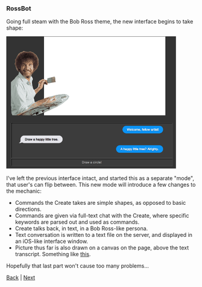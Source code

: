### RossBot

Going full steam with the Bob Ross theme, the new interface begins to take shape:

<img src="img/bob-ross-mode.png" height="350">

I've left the previous interface intact, and started this as a separate "mode", that user's can flip between. This new mode will introduce a few changes to the mechanic:

 - Commands the Create takes are simple shapes, as opposed to basic directions.
 - Commands are given via full-text chat with the Create, where specific keywords are parsed out and used as commands.
 - Create talks back, in text, in a Bob Ross-like persona.
 - Text conversation is written to a text file on the server, and displayed in an iOS-like interface window.
 - Picture thus far is also drawn on a canvas on the page, above the text transcript. Something like [this](http://mason.gmu.edu/~hiankov/projects/VR.html).
 
Hopefully that last part won't cause too many problems...

[Back](12.md) | [Next](18.md)
